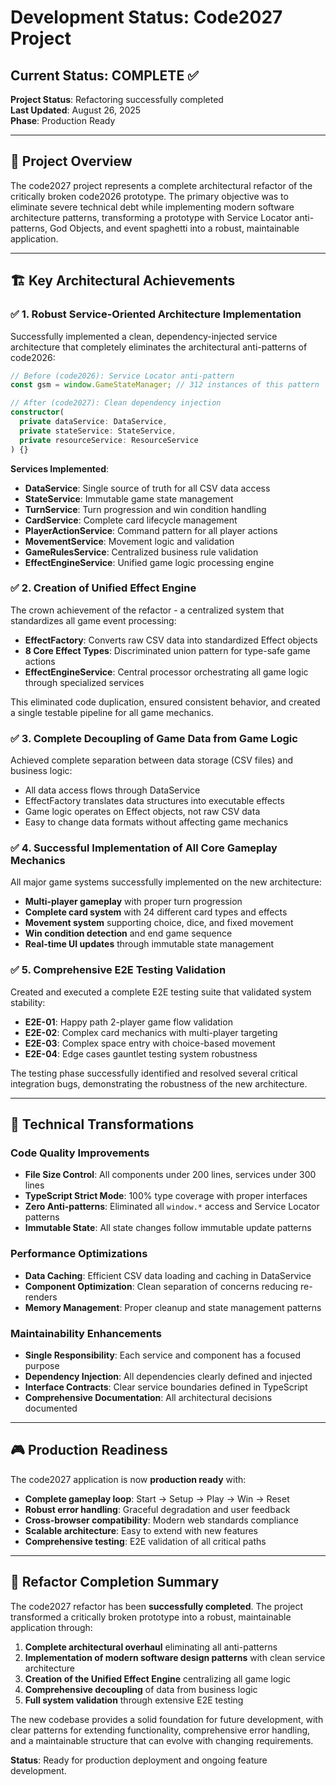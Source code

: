 # Development Status: Code2027 Project

## Current Status: COMPLETE ✅

**Project Status**: Refactoring successfully completed  
**Last Updated**: August 26, 2025  
**Phase**: Production Ready

---

## 🎯 Project Overview

The code2027 project represents a complete architectural refactor of the critically broken code2026 prototype. The primary objective was to eliminate severe technical debt while implementing modern software architecture patterns, transforming a prototype with Service Locator anti-patterns, God Objects, and event spaghetti into a robust, maintainable application.

---

## 🏗️ Key Architectural Achievements

### ✅ **1. Robust Service-Oriented Architecture Implementation**

Successfully implemented a clean, dependency-injected service architecture that completely eliminates the architectural anti-patterns of code2026:

```typescript
// Before (code2026): Service Locator anti-pattern
const gsm = window.GameStateManager; // 312 instances of this pattern

// After (code2027): Clean dependency injection
constructor(
  private dataService: DataService,
  private stateService: StateService,
  private resourceService: ResourceService
) {}
```

**Services Implemented**:
- **DataService**: Single source of truth for all CSV data access
- **StateService**: Immutable game state management
- **TurnService**: Turn progression and win condition handling
- **CardService**: Complete card lifecycle management
- **PlayerActionService**: Command pattern for all player actions
- **MovementService**: Movement logic and validation
- **GameRulesService**: Centralized business rule validation
- **EffectEngineService**: Unified game logic processing engine

### ✅ **2. Creation of Unified Effect Engine**

The crown achievement of the refactor - a centralized system that standardizes all game event processing:

- **EffectFactory**: Converts raw CSV data into standardized Effect objects
- **8 Core Effect Types**: Discriminated union pattern for type-safe game actions
- **EffectEngineService**: Central processor orchestrating all game logic through specialized services

This eliminated code duplication, ensured consistent behavior, and created a single testable pipeline for all game mechanics.

### ✅ **3. Complete Decoupling of Game Data from Game Logic**

Achieved complete separation between data storage (CSV files) and business logic:

- All data access flows through DataService
- EffectFactory translates data structures into executable effects
- Game logic operates on Effect objects, not raw CSV data
- Easy to change data formats without affecting game mechanics

### ✅ **4. Successful Implementation of All Core Gameplay Mechanics**

All major game systems successfully implemented on the new architecture:

- **Multi-player gameplay** with proper turn progression
- **Complete card system** with 24 different card types and effects
- **Movement system** supporting choice, dice, and fixed movement
- **Win condition detection** and end game sequence
- **Real-time UI updates** through immutable state management

### ✅ **5. Comprehensive E2E Testing Validation**

Created and executed a complete E2E testing suite that validated system stability:

- **E2E-01**: Happy path 2-player game flow validation
- **E2E-02**: Complex card mechanics with multi-player targeting
- **E2E-03**: Complex space entry with choice-based movement
- **E2E-04**: Edge cases gauntlet testing system robustness

The testing phase successfully identified and resolved several critical integration bugs, demonstrating the robustness of the new architecture.

---

## 🚀 Technical Transformations

### Code Quality Improvements
- **File Size Control**: All components under 200 lines, services under 300 lines
- **TypeScript Strict Mode**: 100% type coverage with proper interfaces
- **Zero Anti-patterns**: Eliminated all `window.*` access and Service Locator patterns
- **Immutable State**: All state changes follow immutable update patterns

### Performance Optimizations
- **Data Caching**: Efficient CSV data loading and caching in DataService
- **Component Optimization**: Clean separation of concerns reducing re-renders
- **Memory Management**: Proper cleanup and state management patterns

### Maintainability Enhancements
- **Single Responsibility**: Each service and component has a focused purpose
- **Dependency Injection**: All dependencies clearly defined and injected
- **Interface Contracts**: Clear service boundaries defined in TypeScript
- **Comprehensive Documentation**: All architectural decisions documented

---

## 🎮 Production Readiness

The code2027 application is now **production ready** with:

- **Complete gameplay loop**: Start → Setup → Play → Win → Reset
- **Robust error handling**: Graceful degradation and user feedback
- **Cross-browser compatibility**: Modern web standards compliance
- **Scalable architecture**: Easy to extend with new features
- **Comprehensive testing**: E2E validation of all critical paths

---

## 🎯 Refactor Completion Summary

The code2027 refactor has been **successfully completed**. The project transformed a critically broken prototype into a robust, maintainable application through:

1. **Complete architectural overhaul** eliminating all anti-patterns
2. **Implementation of modern software design patterns** with clean service architecture
3. **Creation of the Unified Effect Engine** centralizing all game logic
4. **Comprehensive decoupling** of data from business logic
5. **Full system validation** through extensive E2E testing

The new codebase provides a solid foundation for future development, with clear patterns for extending functionality, comprehensive error handling, and a maintainable structure that can evolve with changing requirements.

**Status**: Ready for production deployment and ongoing feature development.